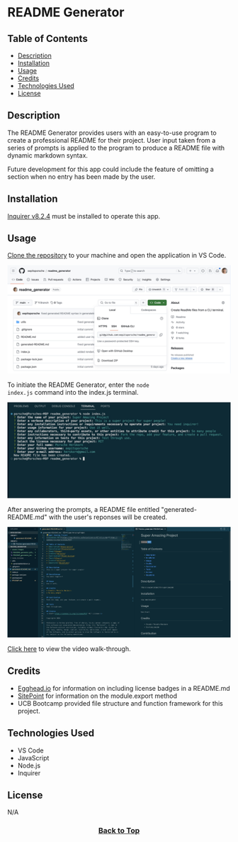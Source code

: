 # README Generator

## Table of Contents

* [Description](#description)
* [Installation](#installation)
* [Usage](#usage)
* [Credits](#credits)
* [Technologies Used](#technologies-used)
* [License](#license)

## Description
The README Generator provides users with an easy-to-use program to create a professional README for their project. User input taken from a series of prompts is applied to the program to produce a README file with dynamic markdown syntax.

Future development for this app could include the feature of omitting a section when no entry has been made by the user.


## Installation
[Inquirer v8.2.4](https://www.npmjs.com/package/inquirer/v/8.2.4) must be installed to operate this app.

## Usage
[Clone the repository](https://github.com/eepitsporsche/readme_generator) to your machine and open the application in VS Code.

<p align="center"><img src="./assets/images/README_generator_github_repo.jpg" alt="README Generator GitHub Repo"></p>

To initiate the README Generator, enter the <code>node index.js</code> command into the index.js terminal.

<p align="center"><img src="./assets/images/README_generator_terminal_demo.jpg" alt="README Generator Terminal Demo"></p>

After answering the prompts, a README file entitled "generated-README.md" with the user's reponses will be created.

<p align="center"><img src="./assets/images/README_generator_new_README.jpg" alt="New README.md Created by the README Generator"></p>

[Click here](https://drive.google.com/file/d/1m8n0c18xIPF1WtMD-vqTPWTqhQoyKBnl/view?usp=share_link) to view the video walk-through.


## Credits
* [Egghead.io](https://egghead.io/lessons/javascript-how-to-write-a-javascript-library-adding-badges-to-your-readme) for information on including license badges in a README.md
* [SitePoint](https://www.sitepoint.com/understanding-module-exports-exports-node-js/) for information on the module.export method
* UCB Bootcamp provided file structure and function framework for this project.


## Technologies Used
* VS Code
* JavaScript
* Node.js
* Inquirer


## License
N/A

### <p align="center">[Back to Top](#readme-generator)</p>